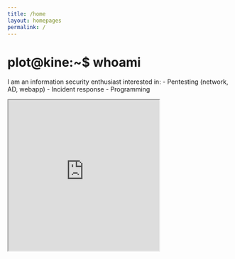 ```yaml
---
title: /home
layout: homepages
permalink: /
---
```


<!-- <h1>Welcome to my blog!!!</h1> -->

<h1>plot@kine:~$ whoami<mark> </mark></h1>

<p>I am an information security enthusiast interested in:
- Pentesting (network, AD, webapp)
- Incident response
- Programming</p>

<p><iframe src="https://editor.p5js.org/Plotkine/present/kmFef9ExW" width="340px" height="340px" frameBorder="1" title="gameOfLife"></iframe></p>
